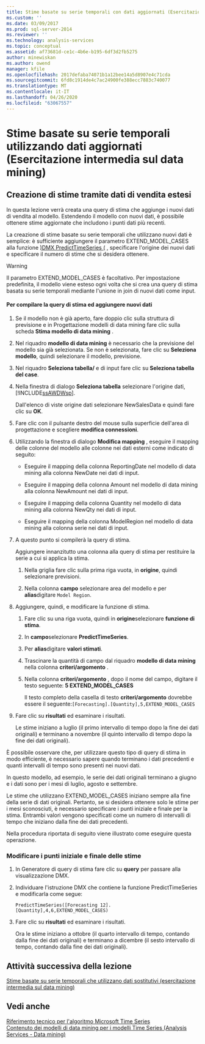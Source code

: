 ```yaml
---
title: Stime basate su serie temporali con dati aggiornati (Esercitazione intermedia sul data mining) | Microsoft Docs
ms.custom: ''
ms.date: 03/09/2017
ms.prod: sql-server-2014
ms.reviewer: ''
ms.technology: analysis-services
ms.topic: conceptual
ms.assetid: af73681d-ce1c-4b6e-b195-6df3d2fb5275
author: minewiskan
ms.author: owend
manager: kfile
ms.openlocfilehash: 2017defaba74071b1a12bee14a5d8907e4c71cda
ms.sourcegitcommit: 6fd8c1914de4c7ac24900fe388ecc7883c740077
ms.translationtype: MT
ms.contentlocale: it-IT
ms.lasthandoff: 04/26/2020
ms.locfileid: "63067557"
---
```

# <a name="time-series-predictions-using-updated-data-intermediate-data-mining-tutorial"></a>Stime basate su serie temporali utilizzando dati aggiornati (Esercitazione intermedia sul data mining)
    
## <a name="creating-predictions-using-the-extended-sales-data"></a>Creazione di stime tramite dati di vendita estesi  
 In questa lezione verrà creata una query di stima che aggiunge i nuovi dati di vendita al modello. Estendendo il modello con nuovi dati, è possibile ottenere stime aggiornate che includono i punti dati più recenti.  
  
 La creazione di stime basate su serie temporali che utilizzano nuovi dati è semplice: è sufficiente aggiungere il parametro EXTEND_MODEL_CASES alla funzione [&#41;DMX PredictTimeSeries &#40;](/sql/dmx/predicttimeseries-dmx) , specificare l'origine dei nuovi dati e specificare il numero di stime che si desidera ottenere.  
  
> [!WARNING]  
>  Il parametro EXTEND_MODEL_CASES è facoltativo. Per impostazione predefinita, il modello viene esteso ogni volta che si crea una query di stima basata su serie temporali mediante l'unione in join di nuovi dati come input.  
  
#### <a name="to-build-the-prediction-query-and-add-new-data"></a>Per compilare la query di stima ed aggiungere nuovi dati  
  
1.  Se il modello non è già aperto, fare doppio clic sulla struttura di previsione e in Progettazione modelli di data mining fare clic sulla scheda **Stima modello di data mining** .  
  
2.  Nel riquadro **modello di data mining** è necessario che la previsione del modello sia già selezionata. Se non è selezionata, fare clic su **Seleziona modello**, quindi selezionare il modello, previsione.  
  
3.  Nel riquadro **Seleziona tabella/** e di input fare clic su **Seleziona tabella del case**.  
  
4.  Nella finestra di dialogo **Seleziona tabella** selezionare l'origine dati, [!INCLUDE[ssAWDWsp](../includes/ssawdwsp-md.md)].  
  
     Dall'elenco di viste origine dati selezionare NewSalesData e quindi fare clic su **OK**.  
  
5.  Fare clic con il pulsante destro del mouse sulla superficie dell'area di progettazione e scegliere **modifica connessioni**.  
  
6.  Utilizzando la finestra di dialogo **Modifica mapping** , eseguire il mapping delle colonne del modello alle colonne nei dati esterni come indicato di seguito:  
  
    -   Eseguire il mapping della colonna ReportingDate nel modello di data mining alla colonna NewDate nei dati di input.  
  
    -   Eseguire il mapping della colonna Amount nel modello di data mining alla colonna NewAmount nei dati di input.  
  
    -   Eseguire il mapping della colonna Quantity nel modello di data mining alla colonna NewQty nei dati di input.  
  
    -   Eseguire il mapping della colonna ModelRegion nel modello di data mining alla colonna serie nei dati di input.  
  
7.  A questo punto si compilerà la query di stima.  
  
     Aggiungere innanzitutto una colonna alla query di stima per restituire la serie a cui si applica la stima.  
  
    1.  Nella griglia fare clic sulla prima riga vuota, in **origine**, quindi selezionare previsioni.  
  
    2.  Nella colonna **campo** selezionare area del modello e per **alias**digitare `Model Region`.  
  
8.  Aggiungere, quindi, e modificare la funzione di stima.  
  
    1.  Fare clic su una riga vuota, quindi in **origine**selezionare **funzione di stima**.  
  
    2.  In **campo**selezionare **PredictTimeSeries**.  
  
    3.  Per **alias**digitare **valori stimati**.  
  
    4.  Trascinare la quantità di campo dal riquadro **modello di data mining** nella colonna **criteri/argomento** .  
  
    5.  Nella colonna **criteri/argomento** , dopo il nome del campo, digitare il testo seguente: **5 EXTEND_MODEL_CASES**  
  
         Il testo completo della casella di testo **criteri/argomento** dovrebbe essere il seguente:`[Forecasting].[Quantity],5,EXTEND_MODEL_CASES`  
  
9. Fare clic su **risultati** ed esaminare i risultati.  
  
     Le stime iniziano a luglio (il primo intervallo di tempo dopo la fine dei dati originali) e terminano a novembre (il quinto intervallo di tempo dopo la fine dei dati originali).  
  
 È possibile osservare che, per utilizzare questo tipo di query di stima in modo efficiente, è necessario sapere quando terminano i dati precedenti e quanti intervalli di tempo sono presenti nei nuovi dati.  
  
 In questo modello, ad esempio, le serie dei dati originali terminano a giugno e i dati sono per i mesi di luglio, agosto e settembre.  
  
 Le stime che utilizzano EXTEND_MODEL_CASES iniziano sempre alla fine della serie di dati originali. Pertanto, se si desidera ottenere solo le stime per i mesi sconosciuti, è necessario specificare i punti iniziale e finale per la stima. Entrambi valori vengono specificati come un numero di intervalli di tempo che iniziano dalla fine dei dati precedenti.  
  
 Nella procedura riportata di seguito viene illustrato come eseguire questa operazione.  
  
### <a name="change-the-start-and-end-points-of-the-predictions"></a>Modificare i punti iniziale e finale delle stime  
  
1.  In Generatore di query di stima fare clic su **query** per passare alla visualizzazione DMX.  
  
2.  Individuare l'istruzione DMX che contiene la funzione PredictTimeSeries e modificarla come segue:  
  
     `PredictTimeSeries([Forecasting 12].[Quantity],4,6,EXTEND_MODEL_CASES)`  
  
3.  Fare clic su **risultati** ed esaminare i risultati.  
  
     Ora le stime iniziano a ottobre (il quarto intervallo di tempo, contando dalla fine dei dati originali) e terminano a dicembre (il sesto intervallo di tempo, contando dalla fine dei dati originali).  
  
## <a name="next-task-in-lesson"></a>Attività successiva della lezione  
 [Stime basate su serie temporali che utilizzano dati sostitutivi &#40;esercitazione intermedia sul data mining&#41;](../../2014/tutorials/time-series-predictions-replacement-data-intermediate-data-mining.md)  
  
## <a name="see-also"></a>Vedi anche  
 [Riferimento tecnico per l'algoritmo Microsoft Time Series](../../2014/analysis-services/data-mining/microsoft-time-series-algorithm-technical-reference.md)   
 [Contenuto dei modelli di data mining per i modelli Time Series &#40;Analysis Services - Data mining&#41;](../../2014/analysis-services/data-mining/mining-model-content-for-time-series-models-analysis-services-data-mining.md)  
  
  
